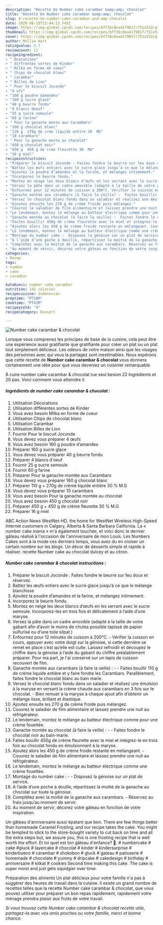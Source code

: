 ```yaml
---
description: "Recette De Number cake carambar &amp;amp; chocolat"
title: "Recette De Number cake carambar &amp;amp; chocolat"
slug: 6-recette-de-number-cake-carambar-and-amp-chocolat
date: 2020-08-19T13:44:13.745Z
image: https://img-global.cpcdn.com/recipes/bff36c0ea417901f/751x532cq70/number-cake-carambar-chocolat-photo-principale-de-la-recette.jpg
thumbnail: https://img-global.cpcdn.com/recipes/bff36c0ea417901f/751x532cq70/number-cake-carambar-chocolat-photo-principale-de-la-recette.jpg
cover: https://img-global.cpcdn.com/recipes/bff36c0ea417901f/751x532cq70/number-cake-carambar-chocolat-photo-principale-de-la-recette.jpg
author: Mollie Hart
ratingvalue: 3.7
reviewcount: 11
recipeingredient:
- " Dcorations"
- " diffrentes sortes de Kinder"
- " Milka en forme de coeur"
- " Chips de chocolat blanc"
- " Carambar"
- " Billes de Lion"
- " Pour le biscuit Joconde"
- "4 ufs"
- "160 g poudre damandes"
- "160 g sucre glace"
- "40 g beurre fondu"
- "4 blancs doeuf"
- "25 g sucre semoule"
- "60 g farine"
- " Pour la ganache monte aux Carambars"
- "160 g chocolat blanc"
- "110 g  270g de crme liquide entire 30  MG"
- "10 carambars"
- " Pour la ganache monte au chocolat"
- "450 g chocolat noir"
- "450 g  450 g de crme fleurette 30  MG"
- "16 g miel"
recipeinstructions:
- "Préparer le biscuit Joconde : Faites fondre le beurre sur feu doux et réservez."
- "Battez les œufs entiers avec le sucre glace jusqu’à ce que le mélange blanchisse"
- "Ajoutez la poudre d’amandes et la farine, et mélangez intimement."
- "Incorporez le beurre fondu."
- "Montez en neige les deux blancs d’œufs en les serrant avec le sucre semoule. Incorporez-les en trois fois et délicatement à l’aide d’une maryse."
- "Versez la pâte dans un cadre amovible (adapté à la taille de votre gabarit afin d’avoir le moins de chutes possible tapissé de papier sulfurisé ou d’une toile silpat.)"
- "Enfournez pour 12 minutes de cuisson à 200°C. Vérifier la cuisson en cours, appuyer avec votre doigt sur la génoise, si cette dernière se remet en place c’est qu’elle est cuite. Laissez refroidir et découpez le chiffre dans la génoise à l’aide du gabarit du chiffre préalablement préparer. Pour ma part, je l&#39;ai conservé sur un tapis de cuisson recouvert de film."
- "Ganache montée aux carambars (à faire la veille) :  Faites bouillir 110 g de crème liquide entière et y faire fondre les Carambars. Parallèlement, faites fondre le chocolat blanc au bain marie."
- "Versez le chocolat blanc fondu dans un saladier et réalisez une émulsion à la maryse en versant la crème chaude aux carambars en 3 fois sur le chocolat. Bien remuer à la maryse à chaque ajout afin d’obtenir un mélange lisse, brillant et élastique."
- "Ajoutez ensuite les 270 g de crème froide puis mélangez."
- "Couvrez le saladier de film alimentaire et laissez prendre une nuit au réfrigérateur."
- "Le lendemain, montez le mélange au batteur électrique comme pour une crème fouettée."
- "Ganache montée au chocolat (à faire la veille) :  Faites fondre le chocolat noir au bain-marie."
- "Faites bouillir 450g de crème fleurette avec le miel et intégrez-le en trois fois au chocolat fondu en émulsionnant à la maryse."
- "Ajoutez alors les 450 g de crème froide restante en mélangeant. Couvrez le saladier de film alimentaire et laissez prendre une nuit au réfrigérateur."
- "Le lendemain, montez le mélange au batteur électrique comme une crème fouettée."
- "Montage du number cake :  Disposez la génoise sur un plat de service."
- "A l’aide d’une poche à douille, répartissez la moitié de la ganache au chocolat sur toute la génoise."
- "Complétez avec la moitié de la ganache aux carambars. Réservez au frais jusqu’au moment de servir."
- "Au moment de servir, décorez votre gâteau en fonction de votre inspiration."
categories:
- Resep
tags:
- number
- cake
- carambar

katakunci: number cake carambar 
nutrition: 142 calories
recipecuisine: Indonesian
preptime: "PT18M"
cooktime: "PT43M"
recipeyield: "4"
recipecategory: Dessert

---
```



![Number cake carambar &amp; chocolat](https://img-global.cpcdn.com/recipes/bff36c0ea417901f/751x532cq70/number-cake-carambar-chocolat-photo-principale-de-la-recette.jpg)

Lorsque vous comprenez les principes de base de la cuisine, cela peut être une expérience aussi gratifiante que gratifiante pour créer un plat ou un plat tout simplement délicieux. Les odeurs de votre maison ainsi que les visages des personnes avec qui vous la partagez sont inestimables. Nous espérons que cette recette de <strong> Number cake carambar &amp; chocolat </strong> vous donnera certainement une idée pour que vous deveniez un cuisinier remarquable.

<!--inarticleads1-->

À cuire number cake carambar &amp; chocolat tue seul besion 22 Ingrédients et 20 pas. Voici comment vous atteindre il.

##### Ingrédients de number cake carambar &amp; chocolat :

1. Utilisation  Décorations
1. Utilisation  différentes sortes de Kinder
1. Vous avez besoin  Milka en forme de coeur
1. Utilisation  Chips de chocolat blanc
1. Utilisation  Carambar
1. Utilisation  Billes de Lion
1. Fournir  Pour le biscuit Joconde
1. Vous devez vous préparer 4 œufs
1. Vous avez besoin 160 g poudre d’amandes
1. Préparer 160 g sucre glace
1. Vous devez vous préparer 40 g beurre fondu
1. Préparer 4 blancs d&#39;oeuf
1. Fournir 25 g sucre semoule
1. Fournir 60 g farine
1. Préparer  Pour la ganache montée aux Carambars
1. Vous devez vous préparer 160 g chocolat blanc
1. Préparer 110 g + 270g de crème liquide entière 30 % M.G
1. Vous devez vous préparer 10 carambars
1. Vous avez besoin  Pour la ganache montée au chocolat
1. Vous avez besoin 450 g chocolat noir
1. Préparer 450 g + 450 g de crème fleurette 30 % M.G
1. Préparer 16 g miel


ABC Action News WestNet-HD, the home for WestNet Wireless High-Speed Internet customers in Calgary, Alberta &amp; Santa Barbara California. La « number cake mania » m&#39;a également touchée, et voici donc le dernier gâteau réalisé à l&#39;occasion de l&#39;anniversaire de mon Louis. Les Numbers Cakes sont à la mode ces derniers temps, vous avez du en croiser un certain nombre sur les blogs. Un décor de desserts simple et rapide à réaliser. recette Number cake au chocolat dulcey et au citron. 

<!--inarticleads2-->

##### Number cake carambar &amp; chocolat instructions :

1. Préparer le biscuit Joconde : Faites fondre le beurre sur feu doux et réservez.
1. Battez les œufs entiers avec le sucre glace jusqu’à ce que le mélange blanchisse
1. Ajoutez la poudre d’amandes et la farine, et mélangez intimement.
1. Incorporez le beurre fondu.
1. Montez en neige les deux blancs d’œufs en les serrant avec le sucre semoule. Incorporez-les en trois fois et délicatement à l’aide d’une maryse.
1. Versez la pâte dans un cadre amovible (adapté à la taille de votre gabarit afin d’avoir le moins de chutes possible tapissé de papier sulfurisé ou d’une toile silpat.)
1. Enfournez pour 12 minutes de cuisson à 200°C. - Vérifier la cuisson en cours, appuyer avec votre doigt sur la génoise, si cette dernière se remet en place c’est qu’elle est cuite. Laissez refroidir et découpez le chiffre dans la génoise à l’aide du gabarit du chiffre préalablement préparer. Pour ma part, je l&#39;ai conservé sur un tapis de cuisson recouvert de film.
1. Ganache montée aux carambars (à faire la veille) : -  - Faites bouillir 110 g de crème liquide entière et y faire fondre les Carambars. Parallèlement, faites fondre le chocolat blanc au bain marie.
1. Versez le chocolat blanc fondu dans un saladier et réalisez une émulsion à la maryse en versant la crème chaude aux carambars en 3 fois sur le chocolat. - Bien remuer à la maryse à chaque ajout afin d’obtenir un mélange lisse, brillant et élastique.
1. Ajoutez ensuite les 270 g de crème froide puis mélangez.
1. Couvrez le saladier de film alimentaire et laissez prendre une nuit au réfrigérateur.
1. Le lendemain, montez le mélange au batteur électrique comme pour une crème fouettée.
1. Ganache montée au chocolat (à faire la veille) : -  - Faites fondre le chocolat noir au bain-marie.
1. Faites bouillir 450g de crème fleurette avec le miel et intégrez-le en trois fois au chocolat fondu en émulsionnant à la maryse.
1. Ajoutez alors les 450 g de crème froide restante en mélangeant. - Couvrez le saladier de film alimentaire et laissez prendre une nuit au réfrigérateur.
1. Le lendemain, montez le mélange au batteur électrique comme une crème fouettée.
1. Montage du number cake : -  - Disposez la génoise sur un plat de service.
1. A l’aide d’une poche à douille, répartissez la moitié de la ganache au chocolat sur toute la génoise.
1. Complétez avec la moitié de la ganache aux carambars. - Réservez au frais jusqu’au moment de servir.
1. Au moment de servir, décorez votre gâteau en fonction de votre inspiration.


Un gâteau d&#39;anniversaire aussi épatant que bon. There are few things better than homemade Caramel Frosting, and our recipe takes the cake. You might be tempted to stick to the store-bought variety to cut back on time and all the extra steps but, we assure you, this is one frosting recipe that is well worth the effort. Et toi quel est ton gâteau d&#39;enfance? 👶. # numbercake # cake #gluck # layercake # chocolat # kinder # kindersurprise # kinderbueno # carambar # shokobon # gluck # gateau # patisserie # homemade # chocolate # yummy # dripcake # cakedesign # birthday # anniversaire # kitkat # cookies Second time making this cake. The cake is super moist and just gets squidgier over time. 

<!--inarticleads1-->

<p>
Préparation des aliments Un plat délicieux pour votre famille n'a pas à suggérer des heures de travail dans la cuisine. Il existe un grand nombre de recettes telles que la recette Number cake carambar &amp; chocolat, que vous pouvez utiliser pour préparer un bon repas rapidement, rapidement votre ménage prendra plaisir aux fruits de votre travail.
</p>

<p>
<i>Si vous trouvez cette Number cake carambar &amp; chocolat recette utile, partagez-la avec vos amis proches ou votre famille, merci et bonne chance.</i>
</p>

